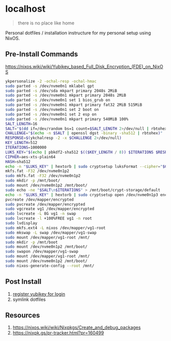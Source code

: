 # localhost

> there is no place like home

Personal dotfiles / installation instructure for my personal setup using NixOS.

## Pre-Install Commands

<https://nixos.wiki/wiki/Yubikey_based_Full_Disk_Encryption_(FDE)_on_NixOS>

```bash
ykpersonalize -2 -ochal-resp -ochal-hmac
sudo parted -s /dev/nvme0n1 mklabel gpt
sudo parted -s /dev/sda mkpart primary 2048s 2MiB
sudo parted -s /dev/nvme0n1 mkpart primary 2048s 2MiB
sudo parted -s /dev/nvme0n1 set 1 bios_grub on
sudo parted -s /dev/nvme0n1 mkpart primary fat32 2MiB 515MiB
sudo parted -s /dev/nvme0n1 set 2 boot on
sudo parted -s /dev/nvme0n1 set 2 esp on
sudo parted -s /dev/nvme0n1 mkpart primary 540MiB 100%
SALT_LENGTH=16
SALT="$(dd if=/dev/random bs=1 count=$SALT_LENGTH 2>/dev/null | rbtohex)"
CHALLENGE="$(echo -n $SALT | openssl dgst -binary -sha512 | rbtohex)"
RESPONSE=$(ykchalresp -2 -x $CHALLENGE 2>/dev/null)
KEY_LENGTH=512
ITERATIONS=1000000
LUKS_KEY="$(echo | pbkdf2-sha512 $(($KEY_LENGTH / 8)) $ITERATIONS $RESPONSE | rbtohex)"
CIPHER=aes-xts-plain64
HASH=sha512
echo -n "$LUKS_KEY" | hextorb | sudo cryptsetup luksFormat --cipher="$CIPHER" --key-size="$KEY_LENGTH" --hash="$HASH" --key-file=- /dev/nvme0n1p3
mkfs.fat -F32 /dev/nvme0n1p2
sudo mkfs.fat -F32 /dev/nvme0n1p2
sudo mkdir -p /mnt/boot/
sudo mount /dev/nvme0n1p2 /mnt/boot/
sudo echo -ne "$SALT\n$ITERATIONS" > /mnt/boot/crypt-storage/default
echo -n "$LUKS_KEY" | hextorb | sudo cryptsetup open /dev/nvme0n1p3 encrypted --key-file=-
pvcreate /dev/mapper/encrypted
sudo pvcreate /dev/mapper/encrypted
sudo vgcreate vg1 /dev/mapper/encrypted
sudo lvcreate -L 8G vg1 -n swap
sudo lvcreate -l +100%FREE vg1 -n root
sudo lvdisplay
sudo mkfs.ext4 -L nixos /dev/mapper/vg1-root
sudo mkswap -L swap /dev/mapper/vg1-swap
sudo mount /dev/mapper/vg1-root /mnt/
sudo mkdir -p /mnt/boot
sudo mount /dev/nvme0n1p2 /mnt/boot/
sudo swapon /dev/mapper/vg1-swap
sudo mount /dev/mapper/vg1-root /mnt/
sudo mount /dev/nvme0n1p2 /mnt/boot/
sudo nixos-generate-config --root /mnt/
```

## Post Install

1. [register yubikey for login](https://nixos.wiki/wiki/Yubikey#Logging-in)
2. symlink dotfiles

## Resources

1. <https://nixos.wiki/wiki/Nixpkgs/Create_and_debug_packages>
2. <https://nixpk.gs/pr-tracker.html?pr=160499>
